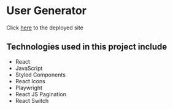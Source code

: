 # User Generator

Click [here](https://usergenerator.netlify.app/) to the deployed site

## Technologies used in this project include
- React
- JavaScript
- Styled Components
- React Icons
- Playwright
- React JS Pagination
- React Switch
